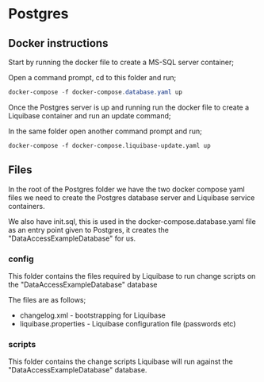 # Postgres

## Docker instructions

Start by running the docker file to create a MS-SQL server container;

Open a command prompt, cd to this folder and run;

```powershell
docker-compose -f docker-compose.database.yaml up
```

Once the Postgres server is up and running run the docker file to create a Liquibase container and run an update command;

In the same folder open another command prompt and run;

```
docker-compose -f docker-compose.liquibase-update.yaml up
```

## Files

In the root of the Postgres folder we have the two docker compose yaml files we need to create the Postgres database server and Liquibase service containers.

We also have init.sql, this is used in the docker-compose.database.yaml file as an entry point given to Postgres, it creates the "DataAccessExampleDatabase" for us.

### config

This folder contains the files required by Liquibase to run change scripts on the "DataAccessExampleDatabase" database

The files are as follows;

- changelog.xml - bootstrapping for Liquibase
- liquibase.properties - Liquibase configuration file (passwords etc)

### scripts

This folder contains the change scripts Liquibase will run against the "DataAccessExampleDatabase" database.
